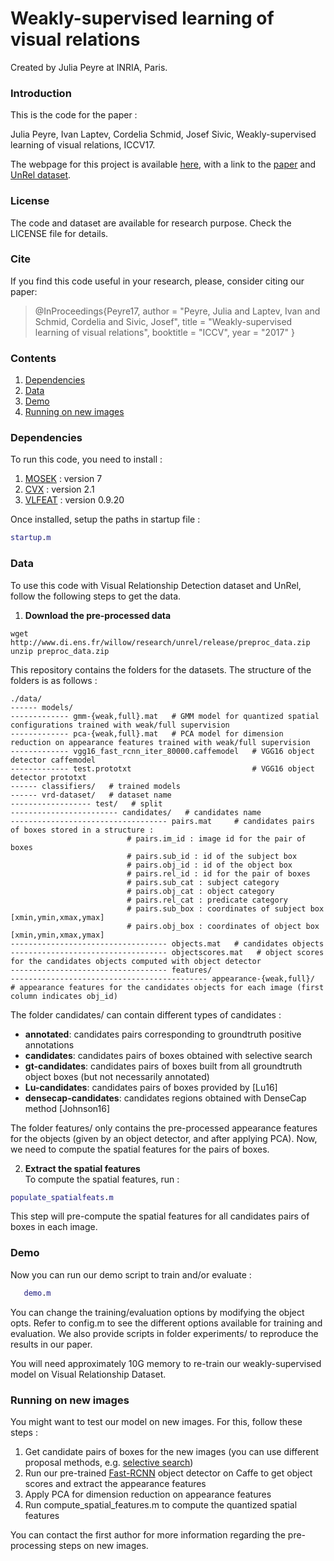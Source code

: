 # Weakly-supervised learning of visual relations

Created by Julia Peyre at INRIA, Paris.

### Introduction

This is the code for the paper :

Julia Peyre, Ivan Laptev, Cordelia Schmid, Josef Sivic, Weakly-supervised learning of visual relations, ICCV17.

The webpage for this project is available [here](http://www.di.ens.fr/willow/research/unrel/), with a link to the [paper](http://www.di.ens.fr/willow/research/unrel/paper.pdf) and [UnRel dataset](http://www.di.ens.fr/willow/research/unrel/data/unrel-dataset.tar.gz). 


### License

The code and dataset are available for research purpose. Check the LICENSE file for details. 

### Cite

If you find this code useful in your research, please, consider citing our paper:

> @InProceedings{Peyre17,
>   author      = "Peyre, Julia and Laptev, Ivan and Schmid, Cordelia and Sivic, Josef",
>   title       = "Weakly-supervised learning of visual relations",
>   booktitle   = "ICCV",
>   year        = "2017"
>}


### Contents

  1. [Dependencies](#dependencies)
  2. [Data](#data)
  3. [Demo](#demo)
  4. [Running on new images](#running-on-new-images)

### Dependencies

To run this code, you need to install : 
1. [MOSEK](https://www.mosek.com/downloads/) : version 7 
2. [CVX](http://cvxr.com/cvx/download/) : version 2.1 
3. [VLFEAT](http://www.vlfeat.org/download.html) : version 0.9.20

Once installed, setup the paths in startup file :
```Matlab
startup.m
```


### Data

To use this code with Visual Relationship Detection dataset and UnRel, follow the following steps to get the data.

1. **Download the pre-processed data** 
```Shell
wget http://www.di.ens.fr/willow/research/unrel/release/preproc_data.zip
unzip preproc_data.zip
```

This repository contains the folders for the datasets. The structure of the folders is as follows :

```Shell
./data/
------ models/
------------- gmm-{weak,full}.mat   # GMM model for quantized spatial configurations trained with weak/full supervision
------------- pca-{weak,full}.mat   # PCA model for dimension reduction on appearance features trained with weak/full supervision
------------- vgg16_fast_rcnn_iter_80000.caffemodel   # VGG16 object detector caffemodel
------------- test.prototxt                           # VGG16 object detector prototxt
------ classifiers/   # trained models
------ vrd-dataset/   # dataset name
------------------ test/   # split
------------------------ candidates/   # candidates name
----------------------------------- pairs.mat     # candidates pairs of boxes stored in a structure :
						  # pairs.im_id : image id for the pair of boxes
						  # pairs.sub_id : id of the subject box
						  # pairs.obj_id : id of the object box
						  # pairs.rel_id : id for the pair of boxes
						  # pairs.sub_cat : subject category
						  # pairs.obj_cat : object category
						  # pairs.rel_cat : predicate category
						  # pairs.sub_box : coordinates of subject box [xmin,ymin,xmax,ymax]
						  # pairs.obj_box : coordinates of object box [xmin,ymin,xmax,ymax]
----------------------------------- objects.mat   # candidates objects
----------------------------------- objectscores.mat   # object scores for the candidates objects computed with object detector
----------------------------------- features/
-------------------------------------------- appearance-{weak,full}/   # appearance features for the candidates objects for each image (first column indicates obj_id)  
```

The folder candidates/ can contain different types of candidates :
- **annotated**: candidates pairs corresponding to groundtruth positive annotations
- **candidates**: candidates pairs of boxes obtained with selective search
- **gt-candidates**: candidates pairs of boxes built from all groundtruth object boxes (but not necessarily annotated)
- **Lu-candidates**: candidates pairs of boxes provided by [Lu16]
- **densecap-candidates**: candidates regions obtained with DenseCap method [Johnson16]

The folder features/ only contains the pre-processed appearance features for the objects (given by an object detector, and after applying PCA). Now, we need to compute the spatial features for the pairs of boxes. 


2. **Extract the spatial features**  
To compute the spatial features, run :
```Matlab
populate_spatialfeats.m
```
This step will pre-compute the spatial features for all candidates pairs of boxes in each image.  


### Demo

Now you can run our demo script to train and/or evaluate : 
```Matlab
   demo.m
```

You can change the training/evaluation options by modifying the object opts. Refer to config.m to see the different options available for training and evaluation. We also provide scripts in folder experiments/ to reproduce the results in our paper. 


You will need approximately 10G memory to re-train our weakly-supervised model on Visual Relationship Dataset. 


### Running on new images

You might want to test our model on new images. For this, follow these steps :

1. Get candidate pairs of boxes for the new images (you can use different proposal methods, e.g. [selective search](https://github.com/sergeyk/selective_search_ijcv_with_python))
2. Run our pre-trained [Fast-RCNN](https://github.com/rbgirshick/py-faster-rcnn) object detector on Caffe to get object scores and extract the appearance features
3. Apply PCA for dimension reduction on appearance features
4. Run compute_spatial_features.m to compute the quantized spatial features

You can contact the first author for more information regarding the pre-processing steps on new images.  



